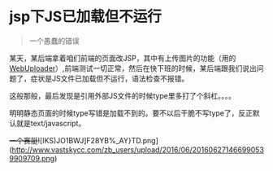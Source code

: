 # jsp下JS已加载但不运行

> 一个愚蠢的错误

某天，某后端拿着咱们前端的页面改JSP，其中有上传图片的功能（用的[WebUploader](http://fex.baidu.com/webuploader/)）,前端测试一切正常，然后在快下班的时候，某后端跟我们说出问题了，症状是JS文件已加载但不运行，语法检查不报错。

这般那般，最后发现是引用外部JS文件的时候type里多打了个斜杠。。。。

明明静态页面的时候type写错是加载不到的。要不以后干脆不写type了，反正默认就是text/javascript。

~~一个赛艇!~~[IKS)JO1BWJ]F28YB%_AY}TD.png](http://www.vastskycc.com/zb_users/upload/2016/06/201606271466990539909709.png)